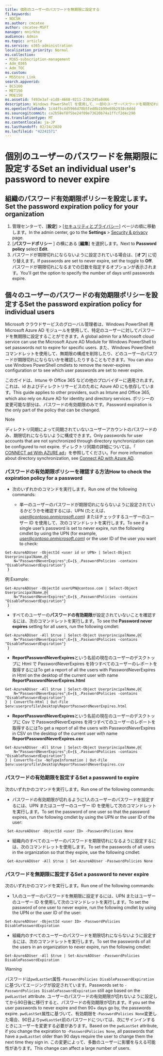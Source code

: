 ```yaml
---
title: 個別のユーザーのパスワードを無期限に設定する
f1.keywords:
- NOCSH
ms.author: cmcatee
author: cmcatee-MSFT
manager: mnirkhe
audience: Admin
ms.topic: article
ms.service: o365-administration
localization_priority: Normal
ms.collection:
- M365-subscription-management
- Adm_O365
- Adm_TOC
ms.custom:
- MSStore_Link
search.appverid:
- BCS160
- MET150
- MOE150
ms.assetid: f493e3af-e1d8-4668-9211-230c245a0466
description: Windows PowerShell を使用して、一部のユーザーパスワードを期限切れにしないように設定する方法について説明します。
ms.openlocfilehash: 1c44f5c4d5966d70b5fed0b1b99e69b2938c6ddd
ms.sourcegitcommit: ca2b58ef8f5be24f09e73620b74a1ffcf2d4c290
ms.translationtype: MT
ms.contentlocale: ja-JP
ms.lasthandoff: 02/24/2020
ms.locfileid: "42241571"
---
```

# <a name="set-an-individual-users-password-to-never-expire"></a><span data-ttu-id="e8248-103">個別のユーザーのパスワードを無期限に設定する</span><span class="sxs-lookup"><span data-stu-id="e8248-103">Set an individual user's password to never expire</span></span>

## <a name="set-the-password-expiration-policy-for-your-organization"></a><span data-ttu-id="e8248-104">組織のパスワード有効期限ポリシーを設定します。</span><span class="sxs-lookup"><span data-stu-id="e8248-104">Set the password expiration policy for your organization</span></span>

1. <span data-ttu-id="e8248-105">管理センターで、[**設定**] \> [<a href="https://go.microsoft.com/fwlink/p/?linkid=2072756" target="_blank">セキュリティとプライバシー</a>] ページの順に移動します。</span><span class="sxs-lookup"><span data-stu-id="e8248-105">In the admin center, go to the **Settings** \> <a href="https://go.microsoft.com/fwlink/p/?linkid=2072756" target="_blank">Security & privacy</a> page.</span></span>
2. <span data-ttu-id="e8248-106">[**パスワードポリシー** ] の横にある [**編集**] を選択します。</span><span class="sxs-lookup"><span data-stu-id="e8248-106">Next to **Password policy** select **Edit**.</span></span> 
3. <span data-ttu-id="e8248-107">パスワードが期限切れにならないように設定されている場合は、[**オフ**] に切り替えます。</span><span class="sxs-lookup"><span data-stu-id="e8248-107">If passwords are set to never expire, set the toggle to **Off**.</span></span> <span data-ttu-id="e8248-108">パスワードが期限切れになるまでの日数を指定するオプションが表示されます。</span><span class="sxs-lookup"><span data-stu-id="e8248-108">You'll get the option to specify the number of days until passwords expire.</span></span> 


## <a name="set-the-password-expiration-policy-for-individual-users"></a><span data-ttu-id="e8248-109">個々のユーザーのパスワードの有効期限ポリシーを設定する</span><span class="sxs-lookup"><span data-stu-id="e8248-109">Set the password expiration policy for individual users</span></span> 

<span data-ttu-id="e8248-110">Microsoft クラウドサービスのグローバル管理者は、Windows PowerShell 用 Microsoft Azure AD モジュールを使用して、特定のユーザーに対してパスワードを無期限に設定することができます。</span><span class="sxs-lookup"><span data-stu-id="e8248-110">A global admin for a Microsoft cloud service can use the Microsoft Azure AD Module for Windows PowerShell to set passwords not to expire for specific users.</span></span> <span data-ttu-id="e8248-111">また、Windows PowerShell コマンドレットを使用して、無期限の構成を削除したり、どのユーザーのパスワードが期限切れにならないかを確認したりすることもできます。</span><span class="sxs-lookup"><span data-stu-id="e8248-111">You can also use Windows PowerShell cmdlets to remove the never-expires configuration or to see which user passwords are set to never expire.</span></span> 

<span data-ttu-id="e8248-112">このガイドは、Intune や Office 365 などの他のプロバイダーに適用されます。これは、id およびディレクトリサービスのために Azure AD にも依存しています。</span><span class="sxs-lookup"><span data-stu-id="e8248-112">This guide applies to other providers, such as Intune and Office 365, which also rely on Azure AD for identity and directory services.</span></span> <span data-ttu-id="e8248-113">ポリシーの変更可能な部分は、パスワードの有効期限のみです。</span><span class="sxs-lookup"><span data-stu-id="e8248-113">Password expiration is the only part of the policy that can be changed.</span></span>

> [!NOTE]
> <span data-ttu-id="e8248-114">ディレクトリ同期によって同期されていないユーザーアカウントのパスワードのみ、期限切れにならないように構成できます。</span><span class="sxs-lookup"><span data-stu-id="e8248-114">Only passwords for user accounts that are not synchronized through directory synchronization can be configured to not expire.</span></span> <span data-ttu-id="e8248-115">ディレクトリ同期の詳細については、「 [CONNECT ad With AZURE ad](https://docs.microsoft.com/azure/active-directory/connect/active-directory-aadconnect)」を参照してください。</span><span class="sxs-lookup"><span data-stu-id="e8248-115">For more information about directory synchronization, see [Connect AD with Azure AD](https://docs.microsoft.com/azure/active-directory/connect/active-directory-aadconnect).</span></span>


### <a name="how-to-check-the-expiration-policy-for-a-password"></a><span data-ttu-id="e8248-116">パスワードの有効期限ポリシーを確認する方法</span><span class="sxs-lookup"><span data-stu-id="e8248-116">How to check the expiration policy for a password</span></span>

* <span data-ttu-id="e8248-117">次のいずれかのコマンドを実行します。</span><span class="sxs-lookup"><span data-stu-id="e8248-117">Run one of the following commands:</span></span>

   * <span data-ttu-id="e8248-118">単一のユーザーのパスワードが期限切れにならないように設定されているかどうかを確認するには、UPN (たとえば、 *user@contoso.onmicrosoft.com*) またはチェックするユーザーのユーザー ID を使用して、次のコマンドレットを実行します。</span><span class="sxs-lookup"><span data-stu-id="e8248-118">To see if a single user’s password is set to never expire, run the following cmdlet by using the UPN (for example, *user@contoso.onmicrosoft.com*) or the user ID of the user you want to check:</span></span>
```
Get-AzureADUser -ObjectId <user id or UPN> | Select-Object UserprincipalName,@{
    N="PasswordNeverExpires";E={$_.PasswordPolicies -contains "DisablePasswordExpiration"}
 }
```  
<span data-ttu-id="e8248-119">例:</span><span class="sxs-lookup"><span data-stu-id="e8248-119">Example:</span></span>
```
Get-AzureADUser -ObjectId userUPN@contoso.com | Select-Object UserprincipalName,@{
    N="PasswordNeverExpires";E={$_.PasswordPolicies -contains "DisablePasswordExpiration"}
 }
```  

 * <span data-ttu-id="e8248-120">すべてのユーザーの**パスワードの有効期限**が設定されていないことを確認するには、次のコマンドレットを実行します。</span><span class="sxs-lookup"><span data-stu-id="e8248-120">To see the **Password never expires** setting for all users, run the following cmdlet:</span></span> 
 
```
Get-AzureADUser -All $true | Select-Object UserprincipalName,@{
    N="PasswordNeverExpires";E={$_.PasswordPolicies -contains "DisablePasswordExpiration"}
 }
```  

* <span data-ttu-id="e8248-121">**ReportPasswordNeverExpires**という名前の現在のユーザーのデスクトップに Html で PasswordNeverExpires を持つすべてのユーザーのレポートを取得するには</span><span class="sxs-lookup"><span data-stu-id="e8248-121">To get a report of all the users with PasswordNeverExpires in Html on the desktop of the current user with name  **ReportPasswordNeverExpires.html**</span></span>


```
Get-AzureADUser -All $true | Select-Object UserprincipalName,@{
    N="PasswordNeverExpires";E={$_.PasswordPolicies -contains "DisablePasswordExpiration"}
} | ConvertTo-Html | Out-File $env:userprofile\Desktop\ReportPasswordNeverExpires.html
```  

* <span data-ttu-id="e8248-122">**ReportPasswordNeverExpires**という名前の現在のユーザーのデスクトップに Csv で PasswordNeverExpires を持つすべてのユーザーのレポートを取得するには</span><span class="sxs-lookup"><span data-stu-id="e8248-122">To get a report of all the users with PasswordNeverExpires in CSV on the desktop of the current user with name **ReportPasswordNeverExpires.csv**</span></span>


```
Get-AzureADUser -All $true | Select-Object UserprincipalName,@{
    N="PasswordNeverExpires";E={$_.PasswordPolicies -contains "DisablePasswordExpiration"}
} | ConvertTo-Csv -NoTypeInformation | Out-File $env:userprofile\Desktop\ReportPasswordNeverExpires.csv
```  


### <a name="set-a-password-to-expire"></a><span data-ttu-id="e8248-123">パスワードの有効期限を設定する</span><span class="sxs-lookup"><span data-stu-id="e8248-123">Set a password to expire</span></span>

<span data-ttu-id="e8248-124">次のいずれかのコマンドを実行します。</span><span class="sxs-lookup"><span data-stu-id="e8248-124">Run one of the following commands:</span></span>

   * <span data-ttu-id="e8248-125">パスワードの有効期限が切れるように1人のユーザーのパスワードを設定するには、UPN またはユーザーのユーザー ID を使用して次のコマンドレットを実行します。</span><span class="sxs-lookup"><span data-stu-id="e8248-125">To set the password of one user so that the password expires, run the following cmdlet by using the UPN or the user ID of the user:</span></span>

```
 Set-AzureADUser -ObjectId <user ID> -PasswordPolicies None

```
   * <span data-ttu-id="e8248-126">組織内のすべてのユーザーのパスワードを期限切れになるように設定するには、次のコマンドレットを使用します。</span><span class="sxs-lookup"><span data-stu-id="e8248-126">To set the passwords of all users in the organization so that they expire, use the following cmdlet:</span></span>

```
 Get-AzureADUser -All $true | Set-AzureADUser -PasswordPolicies None

```
### <a name="set-a-password-to-never-expire"></a><span data-ttu-id="e8248-127">パスワードを無期限に設定する</span><span class="sxs-lookup"><span data-stu-id="e8248-127">Set a password to never expire</span></span>

<span data-ttu-id="e8248-128">次のいずれかのコマンドを実行します。</span><span class="sxs-lookup"><span data-stu-id="e8248-128">Run one of the following commands:</span></span>

   * <span data-ttu-id="e8248-129">1人のユーザーのパスワードを無期限に設定するには、UPN またはユーザーのユーザー ID を使用して次のコマンドレットを実行します。</span><span class="sxs-lookup"><span data-stu-id="e8248-129">To set the password of one user to never expire, run the following cmdlet by using the UPN or the user ID of the user:</span></span> 

```
Set-AzureADUser -ObjectId <user ID> -PasswordPolicies DisablePasswordExpiration

```
   * <span data-ttu-id="e8248-130">組織内のすべてのユーザーのパスワードを期限切れにならないように設定するには、次のコマンドレットを実行します。</span><span class="sxs-lookup"><span data-stu-id="e8248-130">To set the passwords of all the users in an organization to never expire, run the following cmdlet:</span></span> 

```
Get-AzureADUser -All $true | Set-AzureADUser -PasswordPolicies DisablePasswordExpiration

```
   > [!WARNING]
   > <span data-ttu-id="e8248-131">パスワードは`pwdLastSet`属性`-PasswordPolicies DisablePasswordExpiration`に基づいてエージングが設定されています。</span><span class="sxs-lookup"><span data-stu-id="e8248-131">Passwords set to `-PasswordPolicies DisablePasswordExpiration` still age based on the `pwdLastSet` attribute.</span></span> <span data-ttu-id="e8248-132">ユーザーのパスワードの有効期限が切れないように設定してから90日後に移行すると、パスワードの有効期限が切れます。</span><span class="sxs-lookup"><span data-stu-id="e8248-132">If you set the user passwords to never expire and then 90+ days go by, the passwords expire.</span></span> <span data-ttu-id="e8248-133">`pwdLastSet`属性に基づいて、有効期限を`-PasswordPolicies None`変更した場合、90日より`pwdLastSet`前のパスワードについては、次にサインインするときにユーザーを変更する必要があります。</span><span class="sxs-lookup"><span data-stu-id="e8248-133">Based on the `pwdLastSet` attribute, if you change the expiration to `-PasswordPolicies None`, all passwords that have a `pwdLastSet` older than 90 days require the user to change them the next time they sign in.</span></span> <span data-ttu-id="e8248-134">この変更によって、多数のユーザーに影響を与える可能性があります。</span><span class="sxs-lookup"><span data-stu-id="e8248-134">This change can affect a large number of users.</span></span> 
